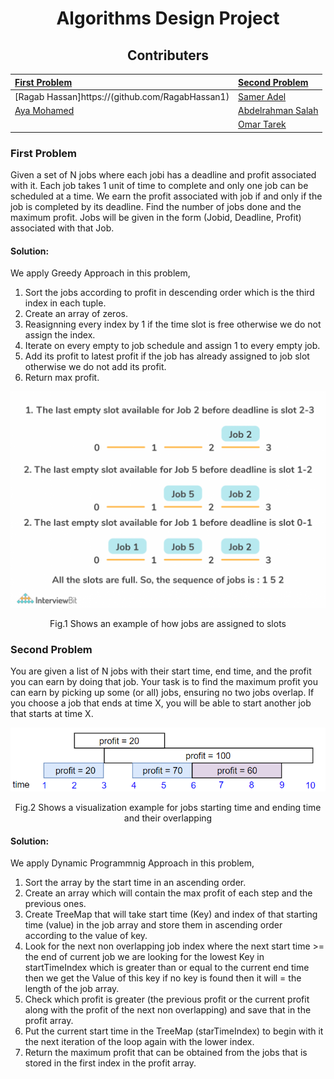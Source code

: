 <div align="center">
  
  # Algorithms Design Project
  
  ## Contributers
  
  |[First Problem](#first-problem)                    |[Second Problem](#second-problem)                      |
  |:----------------------------------------------|:----------------------------------------------------------|
  |[Ragab Hassan]https://(github.com/RagabHassan1)|[Samer Adel](https://github.com/Sameradel11)               |
  |[Aya Mohamed](https://github.com/Ayuelasqulany)|[Abdelrahman Salah](https://github.com/AbdelrahmanSalah211)|
  |                                               |[Omar Tarek](https://github.com/omarharidy10434)           |
</div>


### First Problem
Given a set of N jobs where each jobi has a deadline and profit associated with it. Each job takes 1 unit of time to complete and only one job can be scheduled at
a time. We earn the profit associated with job if and only if the job is completed by its deadline. Find the number of jobs done and the maximum profit. Jobs will
be given in the form (Jobid, Deadline, Profit) associated with that Job.

#### Solution:

We apply Greedy Approach in this problem,

1. Sort the jobs according to profit in descending order which is the third index in each tuple.
2. Create an array of zeros.
3. Reasignning every index by 1 if the time slot is free otherwise we do not assign the index.
4. Iterate on every empty to job schedule and assign 1 to every empty job.
5. Add its profit to latest profit if the job has already assigned to job slot otherwise we do not add its profit.
6. Return max profit.



<div align="center">
  <img src="illustrative%20photos/illustrative1.png" width="700">
  
  Fig.1 Shows an example of how jobs are assigned to slots
 </div>

### Second Problem
You are given a list of N jobs with their start time, end time, and the profit you can earn by doing that job. Your task is to find the maximum profit you can earn
by picking up some (or all) jobs, ensuring no two jobs overlap. If you choose a job that ends at time X, you will be able to start another job that starts at time X.

<div align="center">
  <img src="illustrative%20photos/illustrative2.png">
  
  Fig.2 Shows a visualization example for jobs starting time and ending time and their overlapping
</div>

#### Solution:

We apply Dynamic Programmnig Approach in this problem,

1. Sort the array by the start time in an ascending order.
2. Create an array which will contain the max profit of each step and the previous ones.
3. Create TreeMap that will take start time (Key) and index of that starting time (value) in the job array and store them in ascending order according to the value of key.
4. Look for the next non overlapping job index where the next start time >= the end of current job we are looking for the lowest Key in startTimeIndex which is greater than or equal to the current end time then we get the Value of this key if no key is found then it will = the length of the job array.
5. Check which profit is greater (the previous profit or the current profit along with the profit of the next non overlapping) and save that in the profit array.
6. Put the current start time in the TreeMap (starTimeIndex) to begin with it the next iteration of the loop again with the lower index.
7. Return the maximum profit that can be obtained from the jobs that is stored in the first index in the profit array.


